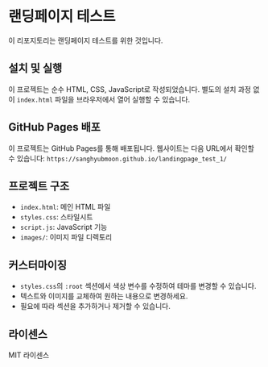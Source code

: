 # 랜딩페이지 테스트

이 리포지토리는  랜딩페이지 테스트를 위한 것입니다.

## 설치 및 실행

이 프로젝트는 순수 HTML, CSS, JavaScript로 작성되었습니다. 별도의 설치 과정 없이 `index.html` 파일을 브라우저에서 열어 실행할 수 있습니다.

## GitHub Pages 배포

이 프로젝트는 GitHub Pages를 통해 배포됩니다. 웹사이트는 다음 URL에서 확인할 수 있습니다:
`https://sanghyubmoon.github.io/landingpage_test_1/`

## 프로젝트 구조

- `index.html`: 메인 HTML 파일
- `styles.css`: 스타일시트
- `script.js`: JavaScript 기능
- `images/`: 이미지 파일 디렉토리

## 커스터마이징

- `styles.css`의 `:root` 섹션에서 색상 변수를 수정하여 테마를 변경할 수 있습니다.
- 텍스트와 이미지를 교체하여 원하는 내용으로 변경하세요.
- 필요에 따라 섹션을 추가하거나 제거할 수 있습니다.

## 라이센스

MIT 라이센스
